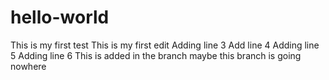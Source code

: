 # hello-world
This is my first test
This is my first edit
Adding line 3
Add line 4
Adding line 5
Adding line 6
This is added in the branch
maybe this branch is going nowhere